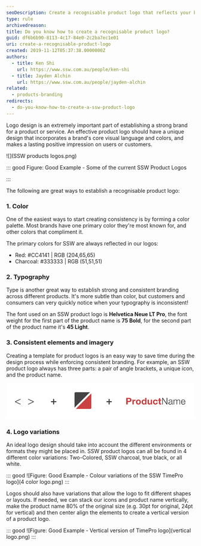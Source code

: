 ```yaml
---
seoDescription: Create a recognisable product logo that reflects your brand's core visual language and colors to make a lasting positive impression on users or customers.
type: rule
archivedreason:
title: Do you know how to create a recognisable product logo?
guid: df6b6b90-8113-4c17-84e0-2c2ba7ec1e01
uri: create-a-recognisable-product-logo
created: 2019-11-12T05:37:38.0000000Z
authors:
  - title: Ken Shi
    url: https://www.ssw.com.au/people/ken-shi
  - title: Jayden Alchin
    url: https://www.ssw.com.au/people/jayden-alchin
related:
  - products-branding
redirects:
  - do-you-know-how-to-create-a-ssw-product-logo
---
```


Logo design is an extremely important part of establishing a strong brand for a product or service. An effective product logo should have a unique design that incorporates a brand's core visual language and colors, and makes a lasting positive impression on users or customers.

<!--endintro-->

![](SSW products logos.png)

::: good
Figure: Good Example - Some of the current SSW Product Logos

:::

The following are great ways to establish a recognisable product logo:

### 1. Color

One of the easiest ways to start creating consistency is by forming a color palette. Most brands have one primary color they're most known for, and other colors that compliment it.

The primary colors for SSW are always reflected in our logos:

- Red: #CC4141 | RGB (204,65,65)
- Charcoal: #333333 | RGB (51,51,51)

### 2. Typography

Type is another great way to establish strong and consistent branding across different products. It's more subtle than color, but customers and consumers can very quickly notice when your typography is inconsistent!

The font used on an SSW product logo is **Helvetica Neue LT Pro**, the font weight for the first part of the product name is **75 Bold**, for the second part of the product name it's **45 Light**.

### 3. Consistent elements and imagery

Creating a template for product logos is an easy way to save time during the design process while enforcing consistent branding. For example, an SSW product logo always has three parts: a pair of angle brackets, a unique icon, and the product name.

![Figure: Main elements of an SSW product logo](logoparts.png)

### 4. Logo variations

An ideal logo design should take into account the different environments or formats they might be placed in. SSW product logos can all be found in 4 different color variations: Two-Colored, SSW charcoal, true black, or all white.

::: good
![Figure: Good Example - Colour variations of the SSW TimePro logo](4 color logo.png)
:::

Logos should also have variations that allow the logo to fit different shapes or layouts. If needed, we can stack our icons and product name vertically, make the product name 80% of the original size (e.g. 30pt for original, 24pt for vertical) and then center align the elements to create a vertical version of a product logo.

::: good
![Figure: Good Example - Vertical version of TimePro logo](vertical logo.png)
:::
